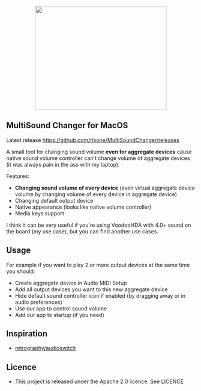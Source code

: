 <p align="center">
  <img width="350" height="276" src="https://user-images.githubusercontent.com/8312717/115996670-e6511000-a5e8-11eb-8c46-869378d4df2a.png">
</p>

## MultiSound Changer for MacOS
Latest release https://github.com/rlxone/MultiSoundChanger/releases

A small tool for changing sound volume **even for aggregate devices** cause native sound volume controller can't change volume of aggregate devices (it was always pain in the ass with my laptop).
 


Features:
* **Changing sound volume of every device** (even virtual aggregate device volume by changing volume of every device in aggregate device)
* Changing default output device
* Native appearance (looks like native volume controller)
* Media keys support

I think it can be very useful if you're using VoodooHDA with 4.0+ sound on the board (my use case), but you can find another use cases.

## Usage

For example if you want to play 2 or more output devices at the same time you should:
* Create aggregate device in Audio MIDI Setup
* Add all output devices you want to this new aggregate device
* Hide default sound controller icon if enabled (by dragging away or in audio preferences)
* Use our app to control sound volume
* Add our app to startup (if you need)


## Inspiration
* [retrography/audioswitch](https://github.com/retrography/audioswitch)

## Licence
* This project is released under the Apache 2.0 licence. See LICENCE
